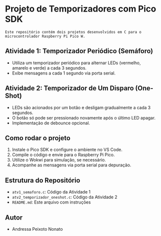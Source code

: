 
  # Projeto de Temporizadores com Pico SDK
   
    Este repositório contém dois projetos desenvolvidos em C para o microcontrolador Raspberry Pi Pico W.
 
  ## Atividade 1: Temporizador Periódico (Semáforo)
  - Utiliza um temporizador periódico para alternar LEDs (vermelho, amarelo e verde) a cada 3 segundos.
  - Exibe mensagens a cada 1 segundo via porta serial.
  
  ## Atividade 2: Temporizador de Um Disparo (One-Shot)
  - LEDs são acionados por um botão e desligam gradualmente a cada 3 segundos.
  - O botão só pode ser pressionado novamente após o último LED apagar.
  - Implementação de debounce opcional.
  
  ## Como rodar o projeto
  1. Instale o Pico SDK e configure o ambiente no VS Code.
  2. Compile o código e envie para o Raspberry Pi Pico.
  3. Utilize o Wokwi para simulação, se necessário.
  4. Acompanhe as mensagens via porta serial para depuração.
  
  ## Estrutura do Repositório
  - `atv1_semaforo.c`: Código da Atividade 1
  - `atv2_temporizador_oneshot.c`: Código da Atividade 2
  - `README.md`: Este arquivo com instruções
  
  ## Autor
  - Andressa Peixoto Nonato
 
